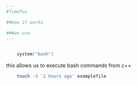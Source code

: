 ```yaml
---
#TimeTux

##How it works

###we use 
---
```

``` c++

    system("bash")
```
this allows us to execute bash commands from c++

``` bash
    touch -d '2 hours ago' examplefile
```

        